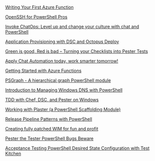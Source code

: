 ﻿[Writing Your First Azure Function](Mississippi/Writing%20Your%20First%20Azure%20Function.md)


[OpenSSH for PowerShell Pros](Mississippi/OpenSSH%20for%20PowerShell%20Pros.md)


[Invoke ChatOps: Level up and change your culture with chat and PowerShell](Mississippi/Invoke%20ChatOps%20Level%20up%20and%20change%20your%20culture%20with%20chat%20and%20PowerShell.md)


[Application Provisioning with DSC and Octopus Deploy](Mississippi/Application%20Provisioning%20with%20DSC%20and%20Octopus%20Deploy.md)


[Green is good, Red is bad – Turning your Checklists into Pester Tests](Mississippi/Green%20is%20good%20Red%20is%20bad%20–%20Turning%20your%20Checklists%20into%20Pester%20Tests.md)


[Apply Chat Automation today, work smarter tomorrow!](Mississippi/Apply%20Chat%20Automation%20today%20work%20smarter%20tomorrow!.md)


[Getting Started with Azure Functions](Mississippi/Getting%20Started%20with%20Azure%20Functions.md)


[PSGraph - A hierarchical graph PowerShell module](Mississippi/PSGraph%20-%20A%20hierarchical%20graph%20PowerShell%20module.md)


[Introduction to Managing Windows DNS with PowerShell](Mississippi/Introduction%20to%20Managing%20Windows%20DNS%20with%20PowerShell.md)


[TDD with Chef, DSC, and Pester on Windows](Mississippi/TDD%20with%20Chef%20DSC%20and%20Pester%20on%20Windows.md)


[Working with Plaster (a PowerShell Scaffolding Module)](Mississippi/Working%20with%20Plaster%20(a%20PowerShell%20Scaffolding%20Module).md)


[Release Pipeline Patterns with PowerShell](Mississippi/Release%20Pipeline%20Patterns%20with%20PowerShell.md)


[Creating fully patched WIM for fun and profit](Mississippi/Creating%20fully%20patched%20WIM%20for%20fun%20and%20profit.md)


[Pester the Tester PowerShell Bugs Beware](Mississippi/Pester%20the%20Tester%20PowerShell%20Bugs%20Beware.md)


[Acceptance Testing PowerShell Desired State Configuration with Test Kitchen](Mississippi/Acceptance%20Testing%20PowerShell%20Desired%20State%20Configuration%20with%20Test%20Kitchen.md)


